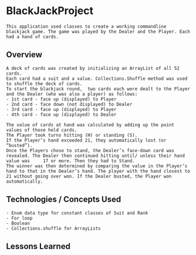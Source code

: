 # BlackJackProject
	This application used classes to create a working commandline blackjack game. The game was played by the Dealer and the Player. Each had a hand of cards.


## Overview
	A deck of cards was created by initializing an ArrayList of all 52 cards.
	Each card had a suit and a value. Collections.Shuffle method was used to shuffle the deck of cards.
	To start the blackjack round,  two cards each were dealt to the Player and the Dealer (who was also a player) as follows:
	- 1st card - face up (displayed) to Player
	- 2nd card - face down (not displayed) to Dealer
	- 3rd card - face up (displayed) to Player
	- 4th card - face up (displayed) to Dealer
	
	The value of cards at hand was calculated by adding up the point values of those held cards.
	The Player took turns hitting (H) or standing (S).
	If the Player’s hand exceeded 21, they automatically lost (or “busted”).
	Once the Players chose to stand, the Dealer’s face-down card was revealed. The Dealer then continued hitting until/ unless their hand value was 	17 or more. Then they had to Stand.
	The winner was then determined by comparing the value in the Player’s hand to that in the Dealer’s hand. The player with the hand closest to 21 without going over won. If the Dealer busted, the Player won automatically.





## Technologies / Concepts Used
	- Enum data type for constant classes of Suit and Rank
	- For loop
	- Boolean
	- Collections.shuffle for ArrayLists





## Lessons Learned
	


